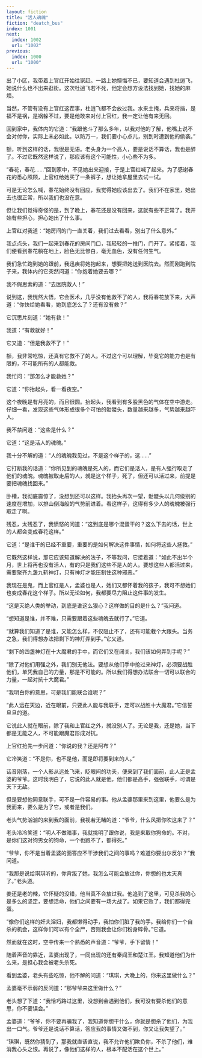 ```yaml
---
layout: fiction
title: "活人魂魄"
fiction: "deatch_bus"
index: 1001
next:
  index: 1002
  url: "1002"
previous:
  index: 1000
  url: "1000"
---
```

出了小区，我带着上官红开始往家赶。一路上她懊悔不已，要知道会遇到杜逍飞，她说什么也不出来逛街。这次杜逍飞若不死，他定会想方设法找到她，找她的麻烦。

当然，不管有没有上官红这茬事，杜逍飞都不会放过我。水来土掩，兵来将挡，是福不是祸，是祸躲不过，要是他敢来对付上官红，我一定让他有来无回。

回到家中，我体内的它道：“我跟他斗了那么多年，以我对他的了解，他嘴上说不会对付你，实际上未必如此。以防万一，我们要小心点儿，别到时遭到他的偷袭。”

额，听到这样的话，我很是无语。老头身为一个高人，要是说话不算话，我也是醉了。不过它既然这样说了，那应该有这个可能性，小心些不为多。

“春花，春花……”回到家中，不见她出来迎接，于是上官红喊了起来。为了感谢春花的悉心照顾，上官红给她买了一条裤子，想让她拿屋里去试一试。

可是无论怎么喊，春花始终没有回应，我觉得她应该出去了。我们不在家里，她出去也很正常，所以我们也没在意。

但让我们觉得奇怪的是，到了晚上，春花还是没有回来，这就有些不正常了。我开始有些担心，担心她出了什么事。

上官红对我道：“她房间的门一直关着，我们过去看看，别出了什么意外。”

我点点头，我们一起来到春花的房间门口，我轻轻的一推门，门开了。紧接着，我们便看到春花躺在地上，脸色无比惨白，毫无血色，没有任何生气。

我们急忙跑到她的跟前，我迅疾将她抱起来，想要把她送到医院去。然而刚跑到院子来，我体内的它突然问道：“你抱着她要去哪？”

我不假思索的道：“去医院救人！”

说到这，我恍然大悟，它会医术，几乎没有他救不了的人，我将春花放下来，大声道：“你快给她看看，她到底怎么了？还有没有救？”

它沉思片刻道：“她有救！”

我道：“有救就好！”

它又道：“但是我救不了！”

额，我非常吃惊，还真有它救不了的人。不过这个可以理解，毕竟它的能力也是有限的，不可能所有的人都能救。

我忙问：“那怎么才能救她？”

它道：“你抬起头，看一看夜空。”

这个夜晚是有月亮的，而且很圆。抬起头，我看到有多股黑色的气体在空中游走。仔细一看，发现这些气体形成很多个可怕的骷髅头，数量越来越多，气势越来越吓人。

我不禁问道：“这些是什么？”

它道：“这是活人的魂魄。”

我十分不解的道：“人的魂魄我见过，不是这个样子的，这……”

它打断我的话道：“你所见到的魂魄是死人的，而它们是活人，是有人强行取走了他们的魂魄。魂魄被取走后的人，就是这个样子，死了，但还可以活过来，前提是要把魂魄找回来。”

卧槽，我彻底震惊了，没想到还可以这样。我抬头再次一望，骷髅头以几何级别的速度在增加，以排山倒海般的气势前进着。看这样子，这得有多少人的魂魄被强行取走了啊。

残忍，太残忍了，我愤怒的问道：“这到底是哪个混蛋干的？这么下去的话，世上的人都会变成春花这样。”

它道：“是谁干的已经不重要，重要的是如何解决这件事情，如何将这些人拯救。”

它既然这样说，那它应该知道解决的法子，不等我问，它接着道：“如此不出半个月，世上将再也没有活人，有的只是我们这些不是人的人。要想这些人都活过来，需要聚齐九盏九斩神灯，只有神灯才能压制住这种邪恶。”

我现在是鬼，而上官红是人，孟婆也是人，她们又都怀着我的孩子，我可不想她们也变成春花这个样子。所以无论如何，我都要尽力阻止这件事的发生。

“这是灭绝人类的举动，到底是谁这么狠心？这样做的目的是什么？”我问道。

“想知道是谁，并不难，只需要跟着这些魂魄去就行了。”它道。

“就算我们知道了是谁，又能怎么样，不仅阻止不了，还有可能栽个大跟头。当务之急，我们得想办法把剩下的神灯弄到手。”它又道。

“剩下的四盏神灯在十大魔君的手中，而它们又在闭关，我们该如何弄到手呢？”

“除了对他们用强之外，我们别无他法。要想从他们手中抢过来神灯，必须要战胜他们，单凭我自己的力量，那是不可能的。所以我们得想办法联合一切可以联合的力量，一起对抗十大魔君。”

“我明白你的意思，可是我们能联合谁呢？”

“此人远在天边，近在眼前，只要此人能与我联手，定可以战胜十大魔君。”它信誓旦旦的道。

它说此人就在眼前，除了我和上官红之外，就没别人了。无论是我，还是她，当下都是无能之人，不可能跟魔君形成对抗。

上官红抢先一步问道：“你说的我？还是阿布？”

它冷笑道：“不是你，也不是他，而是即将要到来的人。”

话音刚落，一个人影从远处飞来，眨眼间的功夫，便来到了我们面前，此人正是孟婆的爷爷。这时我明白了，它说的此人就是他，他们都是高手，强强联手，可谓是天下无敌。

但是要想他同意联手，可不是一件容易的事。他从孟婆那里来到这里，他要么是为我而来，要么是为了它，或者是我们。

老头气势汹汹的来到我的面前，我视若无睹的道：“爷爷，什么风把你吹这来了？”

老头冷冷笑道：“明人不做暗事，我就挑明了跟你说，我是来取你狗命的。不对，是你们这对狗男女的狗命，一个也跑不了，都得死。”

“爷爷，你不是当着孟婆的面答应不干涉我们之间的事吗？难道你要出尔反尔？”我问道。

“我那是说给琪琪听的，你背叛了她，我怎么可能会放过你，你想的也太天真了。”老头道。

姜还是老的辣，它怀疑的没错，他当真不会放过我。他追到了这里，可见杀我的心是多么的坚定，要想活命，他们之间要有一场大战了。如果它败了，我们都得完蛋。

“像你们这样的奸夫淫妇，我都懒得动手，我怕你们脏了我的手。我给你们一个自杀的机会，这样你们可以有个全尸，否则我会让你们粉身碎骨。”它道。

然而就在这时，空中传来一个熟悉的声音道：“爷爷，手下留情！”

随着声音的靠近，孟婆出现了，一同出现的还有秦阎王和楚江王。我知道他们为什么来，是担心我会被老头杀死。

看到孟婆，老头有些吃惊，他不解的问道：“琪琪，大晚上的，你来这里做什么？”

孟婆毫不示弱的反问道：“那爷爷来这里做什么？”

老头想了下道：“我恰巧路过这里，没想到会遇到他们，我可没有要杀他们的意思，你不要误会。”

孟婆道：“爷爷，你不要再骗我了，我知道你想干什么，你就是想杀了他们，为我出一口气。爷爷还是说话不算话，答应我的事情又做不到，你又让我失望了。”

“琪琪，既然你猜到了，那我就直话直说，我不允许他们欺负你，不杀了他们，难消我心头之恨。再说了，像他们这样的人，根本不配活在这个世上。”